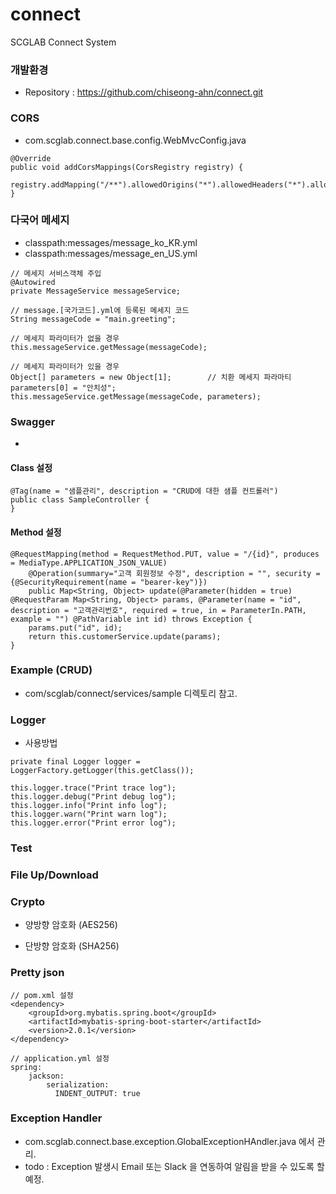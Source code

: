 # connect
SCGLAB Connect System

### 개발환경
- Repository : https://github.com/chiseong-ahn/connect.git

### CORS
- com.scglab.connect.base.config.WebMvcConfig.java
```
@Override
public void addCorsMappings(CorsRegistry registry) {
	registry.addMapping("/**").allowedOrigins("*").allowedHeaders("*").allowedMethods("*");
}
```

### 다국어 메세지
- classpath:messages/message_ko_KR.yml
- classpath:messages/message_en_US.yml
```
// 메세지 서비스객체 주입
@Autowired
private MessageService messageService;      

// message.[국가코드].yml에 등록된 메세지 코드
String messageCode = "main.greeting";       

// 메세지 파라미터가 없을 경우
this.messageService.getMessage(messageCode);

// 메세지 파라미터가 있을 경우
Object[] parameters = new Object[1];        // 치환 메세지 파라마티
parameters[0] = "안치성";
this.messageService.getMessage(messageCode, parameters);
```

### Swagger
- [HOST]:[PORT]/swagger-ui.html

#### Class 설정
```
@Tag(name = "샘플관리", description = "CRUD에 대한 샘플 컨트롤러")
public class SampleController {
}
```

#### Method 설정
```
@RequestMapping(method = RequestMethod.PUT, value = "/{id}", produces = MediaType.APPLICATION_JSON_VALUE)
	@Operation(summary="고객 회원정보 수정", description = "", security = {@SecurityRequirement(name = "bearer-key")})
    public Map<String, Object> update(@Parameter(hidden = true) @RequestParam Map<String, Object> params, @Parameter(name = "id", description = "고객관리번호", required = true, in = ParameterIn.PATH, example = "") @PathVariable int id) throws Exception {
	params.put("id", id);
	return this.customerService.update(params);
}
```

### Example (CRUD)
- com/scglab/connect/services/sample 디렉토리 참고.


### Logger
- 사용방법
```
private final Logger logger = LoggerFactory.getLogger(this.getClass());

this.logger.trace("Print trace log");
this.logger.debug("Print debug log");
this.logger.info("Print info log");
this.logger.warn("Print warn log");
this.logger.error("Print error log");
```

### Test


### File Up/Download


### Crypto
- 양방향 암호화 (AES256)

- 단방향 암호화 (SHA256)




### Pretty json
```
// pom.xml 설정 
<dependency>
    <groupId>org.mybatis.spring.boot</groupId>
    <artifactId>mybatis-spring-boot-starter</artifactId>
    <version>2.0.1</version>
</dependency>
```
```
// application.yml 설정 
spring:
    jackson:
        serialization:
          INDENT_OUTPUT: true
```

### Exception Handler
- com.scglab.connect.base.exception.GlobalExceptionHAndler.java 에서 관리.
- todo : Exception 발생시 Email 또는 Slack 을 연동하여 알림을 받을 수 있도록 할 예정. 



